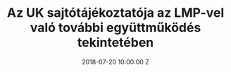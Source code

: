 ---
layout: page
title: Az UK sajtótájékoztatója az LMP-vel való további együttműködés tekintetében 
date: 2018-07-20 10:00:00 Z
thumb: "/img/news/201807201000.jpg"
link: https://www.facebook.com/ujkezdet.hu/videos/633943260318596/
---
